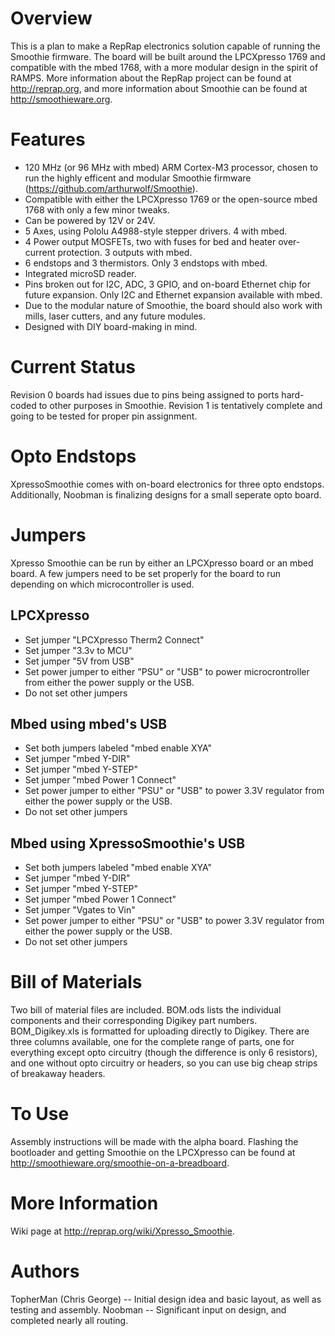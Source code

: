 Overview
========
This is a plan to make a RepRap electronics solution capable of running the Smoothie firmware. The board will be built around the LPCXpresso 1769 and compatible with the mbed 1768, with a more modular design in the spirit of RAMPS. More information about the RepRap project can be found at http://reprap.org, and more information about Smoothie can be found at http://smoothieware.org.

Features
========
* 120 MHz (or 96 MHz with mbed) ARM Cortex-M3 processor, chosen to run the highly efficent and modular Smoothie firmware (https://github.com/arthurwolf/Smoothie).
* Compatible with either the LPCXpresso 1769 or the open-source mbed 1768 with only a few minor tweaks.
* Can be powered by 12V or 24V.
* 5 Axes, using Pololu A4988-style stepper drivers. 4 with mbed.
* 4 Power output MOSFETs, two with fuses for bed and heater over-current protection. 3 outputs with mbed.
* 6 endstops and 3 thermistors. Only 3 endstops with mbed.
* Integrated microSD reader.
* Pins broken out for I2C, ADC, 3 GPIO, and on-board Ethernet chip for future expansion. Only I2C and Ethernet expansion available with mbed.
* Due to the modular nature of Smoothie, the board should also work with mills, laser cutters, and any future modules.
* Designed with DIY board-making in mind.

Current Status
==============
Revision 0 boards had issues due to pins being assigned to ports hard-coded to other purposes in Smoothie. Revision 1 is tentatively complete and going to be tested for proper pin assignment.

Opto Endstops
=============
XpressoSmoothie comes with on-board electronics for three opto endstops. Additionally, Noobman is finalizing designs for a small seperate opto board.

Jumpers
=======
Xpresso Smoothie can be run by either an LPCXpresso board or an mbed board. A few jumpers need to be set properly for the board to run depending on which microcontroller is used.

LPCXpresso
----------
* Set jumper "LPCXpresso Therm2 Connect"
* Set jumper "3.3v to MCU"
* Set jumper "5V from USB"
* Set power jumper to either "PSU" or "USB" to power microcrontroller from either the power supply or the USB.
* Do not set other jumpers

Mbed using mbed's USB
---------------------
* Set both jumpers labeled "mbed enable XYA"
* Set jumper "mbed Y-DIR"
* Set jumper "mbed Y-STEP"
* Set jumper "mbed Power 1 Connect"
* Set power jumper to either "PSU" or "USB" to power 3.3V regulator from either the power supply or the USB.
* Do not set other jumpers

Mbed using XpressoSmoothie's USB
--------------------------------
* Set both jumpers labeled "mbed enable XYA"
* Set jumper "mbed Y-DIR"
* Set jumper "mbed Y-STEP"
* Set jumper "mbed Power 1 Connect"
* Set jumper "Vgates to Vin"
* Set power jumper to either "PSU" or "USB" to power 3.3V regulator from either the power supply or the USB.
* Do not set other jumpers

Bill of Materials
=================
Two bill of material files are included. BOM.ods lists the individual components and their corresponding Digikey part numbers. BOM_Digikey.xls is formatted for uploading directly to Digikey. There are three columns available, one for the complete range of parts, one for everything except opto circuitry (though the difference is only 6 resistors), and one without opto circuitry or headers, so you can use big cheap strips of breakaway headers.

To Use
======
Assembly instructions will be made with the alpha board.
Flashing the bootloader and getting Smoothie on the LPCXpresso can be found at http://smoothieware.org/smoothie-on-a-breadboard.

More Information
================
Wiki page at http://reprap.org/wiki/Xpresso_Smoothie.

Authors
=======
TopherMan (Chris George) -- Initial design idea and basic layout, as well as testing and assembly.
Noobman -- Significant input on design, and completed nearly all routing.

